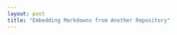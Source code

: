 ```yaml
---
layout: post
title: "Embedding Markdowns from Another Repository"
---
```


<div id="markdown-content"></div>

<script src="/assets/embedMarkdown.js"></script>
